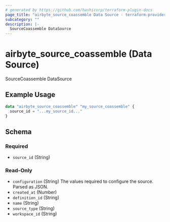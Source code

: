 ```yaml
---
# generated by https://github.com/hashicorp/terraform-plugin-docs
page_title: "airbyte_source_coassemble Data Source - terraform-provider-airbyte"
subcategory: ""
description: |-
  SourceCoassemble DataSource
---
```


# airbyte_source_coassemble (Data Source)

SourceCoassemble DataSource

## Example Usage

```terraform
data "airbyte_source_coassemble" "my_source_coassemble" {
  source_id = "...my_source_id..."
}
```

<!-- schema generated by tfplugindocs -->
## Schema

### Required

- `source_id` (String)

### Read-Only

- `configuration` (String) The values required to configure the source. Parsed as JSON.
- `created_at` (Number)
- `definition_id` (String)
- `name` (String)
- `source_type` (String)
- `workspace_id` (String)
